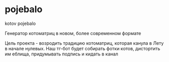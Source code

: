# pojebalo
kotov pojebalo

Генератор котоматриц в новом, более современном формате

Цель проекта - возродить традицию котоматриц, которая канула в Лету в начале нулевых. 
Наш тг-бот будет собирать фотки котов, дистортить им еблища, придумывать подпись и кидать в канал
